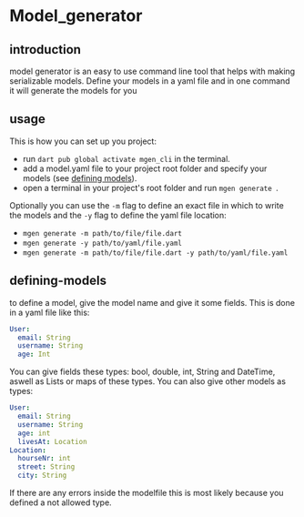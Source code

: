 # Model_generator
## introduction
model generator is an easy to use command line tool that helps with making serializable models.
Define your models in a yaml file and in one command it will generate the models for you
## usage
This is how you can set up you project:
- run ```dart pub global activate mgen_cli``` in the terminal.
- add a model.yaml file to your project root folder and specify your models (see [defining models](#defining-models)).
- open a terminal in your project's root folder and run ```mgen generate ```.

Optionally you can use the ```-m``` flag to define an exact file in which to write the models and the ```-y``` flag to define the yaml file location:
- ```mgen generate -m path/to/file/file.dart```
- ```mgen generate -y path/to/yaml/file.yaml```
- ```mgen generate -m path/to/file/file.dart -y path/to/yaml/file.yaml```

## defining-models
to define a model, give the model name and give it some fields. This is done in a yaml file like this:
```yaml
User:
  email: String
  username: String
  age: Int
```

You can give fields these types: bool, double, int, String and DateTime, aswell as Lists or maps of these types.
You can also give other models as types:
```yaml
User:
  email: String
  username: String
  age: int
  livesAt: Location
Location:
  hourseNr: int
  street: String
  city: String
```
If there are any errors inside the modelfile this is most likely because you defined a not allowed type.